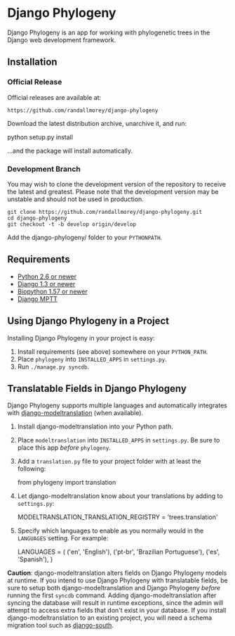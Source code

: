 # Django Phylogeny

Django Phylogeny is an app for working with phylogenetic trees in the Django web
development framework.


## Installation

### Official Release

Official releases are available at:
	
	https://github.com/randallmorey/django-phylogeny

Download the latest distribution archive, unarchive it, and run:

   python setup.py install

...and the package will install automatically.

### Development Branch

You may wish to clone the development version of the repository to receive the latest and greatest.  Please note that the development version may be unstable and should not be used in production.

	git clone https://github.com/randallmorey/django-phylogeny.git
	cd django-phylogeny
	git checkout -t -b develop origin/develop

Add the django-phylogeny/ folder to your `PYTHONPATH`.


## Requirements

* [Python 2.6 or newer](http://www.python.org/)
* [Django 1.3 or newer](http://www.djangoproject.com/)
* [Biopython 1.57 or newer](http://biopython.org/wiki/Biopython)
* [Django MPTT](https://github.com/django-mptt/django-mptt/)


## Using Django Phylogeny in a Project

Installing Django Phylogeny in your project is easy:

1. Install requirements (see above) somewhere on your `PYTHON_PATH`.
2. Place `phylogeny` into `INSTALLED_APPS` in `settings.py`.
3. Run `./manage.py syncdb`.


## Translatable Fields in Django Phylogeny

Django Phylogeny supports multiple languages and automatically integrates with [django-modeltranslation](http://code.google.com/p/django-modeltranslation/) (when available).

1. Install django-modeltranslation into your Python path.
2. Place `modeltranslation` into `INSTALLED_APPS` in `settings.py`.  Be sure to place this app _before_ `phylogeny`.
3. Add a `translation.py` file to your project folder with at least the following:
	
	from phylogeny import translation

4. Let django-modeltranslation know about your translations by adding to `settings.py`:
	
	MODELTRANSLATION_TRANSLATION_REGISTRY = 'trees.translation'

5. Specify which languages to enable as you normally would in the `LANGUAGES` setting.  For example:
	
	LANGUAGES = (
		('en', 'English'),
		('pt-br', 'Brazilian Portuguese'),
		('es', 'Spanish'),
	)


**Caution**:  django-modeltranslation alters fields on Django Phylogeny models at runtime.  If you intend to use Django Phylogeny with translatable fields, be sure to setup both django-modeltranslation and Django Phylogeny _before_ running the first `syncdb` command.  Adding django-modeltranslation after syncing the database will result in runtime exceptions, since the admin will attempt to access extra fields that don't exist in your database.  If you install django-modeltranslation to an existing project, you will need a schema migration tool such as [django-south](http://south.aeracode.org/docs/).
